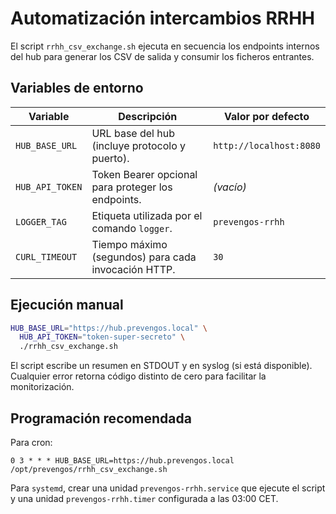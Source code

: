 # Automatización intercambios RRHH

El script `rrhh_csv_exchange.sh` ejecuta en secuencia los endpoints internos del
hub para generar los CSV de salida y consumir los ficheros entrantes.

## Variables de entorno

| Variable         | Descripción                                                    | Valor por defecto |
|------------------|----------------------------------------------------------------|-------------------|
| `HUB_BASE_URL`   | URL base del hub (incluye protocolo y puerto).                 | `http://localhost:8080` |
| `HUB_API_TOKEN`  | Token Bearer opcional para proteger los endpoints.             | *(vacío)* |
| `LOGGER_TAG`     | Etiqueta utilizada por el comando `logger`.                    | `prevengos-rrhh` |
| `CURL_TIMEOUT`   | Tiempo máximo (segundos) para cada invocación HTTP.            | `30` |

## Ejecución manual

```bash
HUB_BASE_URL="https://hub.prevengos.local" \
  HUB_API_TOKEN="token-super-secreto" \
  ./rrhh_csv_exchange.sh
```

El script escribe un resumen en STDOUT y en syslog (si está disponible). Cualquier
error retorna código distinto de cero para facilitar la monitorización.

## Programación recomendada

Para cron:

```
0 3 * * * HUB_BASE_URL=https://hub.prevengos.local /opt/prevengos/rrhh_csv_exchange.sh
```

Para `systemd`, crear una unidad `prevengos-rrhh.service` que ejecute el script y
una unidad `prevengos-rrhh.timer` configurada a las 03:00 CET.
